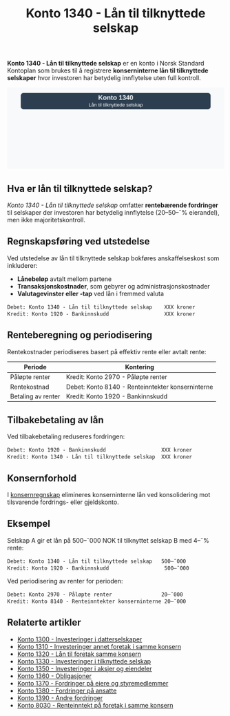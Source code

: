 ﻿---
title: "Konto 1340 - Lån til tilknyttede selskap"
seoTitle: "Konto 1340 | Lån til tilknyttede selskap | Kontoplan | Regnskap"
description: "Konto 1340 i Norsk Standard Kontoplan brukes til å registrere konserninterne lån til tilknyttede selskaper med betydelig innflytelse. Les om utstedelse, renteberegning, tilbakebetaling og konsolidering."
summary: "Konto 1340 gjelder konserninterne lån til tilknyttede selskap. Oppsummering av utstedelse, rente, tilbakebetaling og konsolidering."
---

**Konto 1340 - Lån til tilknyttede selskap** er en konto i Norsk Standard Kontoplan som brukes til å registrere **konserninterne lån til tilknyttede selskaper** hvor investoren har betydelig innflytelse uten full kontroll.

![Illustrasjon av konto 1340 lån til tilknyttede selskap](1340-lan-til-tilknyttede-selskap-image.svg)

## Hva er lån til tilknyttede selskap?

*Konto 1340 - Lån til tilknyttede selskap* omfatter **rentebærende fordringer** til selskaper der investoren har betydelig innflytelse (20–50–¯% eierandel), men ikke majoritetskontroll.

## Regnskapsføring ved utstedelse

Ved utstedelse av lån til tilknyttede selskap bokføres anskaffelseskost som inkluderer:

* **Lånebeløp** avtalt mellom partene
* **Transaksjonskostnader**, som gebyrer og administrasjonskostnader
* **Valutagevinster eller -tap** ved lån i fremmed valuta

```plaintext
Debet: Konto 1340 - Lån til tilknyttede selskap    XXX kroner
Kredit: Konto 1920 - Bankinnskudd                  XXX kroner
```

## Renteberegning og periodisering

Rentekostnader periodiseres basert på effektiv rente eller avtalt rente:

| Periode               | Kontering                                   |
|-----------------------|----------------------------------------------|
| Påløpte renter        | Kredit: Konto 2970 - Påløpte renter           |
| Rentekostnad          | Debet: Konto 8140 - Renteinntekter konserninterne |
| Betaling av renter    | Kredit: Konto 1920 - Bankinnskudd             |

## Tilbakebetaling av lån

Ved tilbakebetaling reduseres fordringen:

```plaintext
Debet: Konto 1920 - Bankinnskudd                  XXX kroner
Kredit: Konto 1340 - Lån til tilknyttede selskap  XXX kroner
```

## Konsernforhold

I [konsernregnskap](/blogs/regnskap/hva-er-konsern "Hva er Konsern?") elimineres konserninterne lån ved konsolidering mot tilsvarende fordrings- eller gjeldskonto.

## Eksempel

Selskap A gir et lån på 500–¯000 NOK til tilknyttet selskap B med 4–¯% rente:

```plaintext
Debet: Konto 1340 - Lån til tilknyttede selskap   500–¯000
Kredit: Konto 1920 - Bankinnskudd                  500–¯000
```

Ved periodisering av renter for perioden:

```plaintext
Debet: Konto 2970 - Påløpte renter                20–¯000
Kredit: Konto 8140 - Renteinntekter konserninterne 20–¯000
```

## Relaterte artikler

* [Konto 1300 - Investeringer i datterselskaper](/blogs/kontoplan/1300-investeringer-i-datterselskaper "Konto 1300 - Investeringer i datterselskaper")
* [Konto 1310 - Investeringer annet foretak i samme konsern](/blogs/kontoplan/1310-investeringer-annet-foretak-i-samme-konsern "Konto 1310 - Investeringer annet foretak i samme konsern")
* [Konto 1320 - Lån til foretak samme konsern](/blogs/kontoplan/1320-lan-til-foretak-samme-konsern "Konto 1320 - Lån til foretak samme konsern")
* [Konto 1330 - Investeringer i tilknyttede selskap](/blogs/kontoplan/1330-investeringer-i-tilknyttede-selskap "Konto 1330 - Investeringer i tilknyttede selskap")
* [Konto 1350 - Investeringer i aksjer og eiendeler](/blogs/kontoplan/1350-investeringer-i-aksjer-og-eiendeler "Konto 1350 - Investeringer i aksjer og eiendeler")
* [Konto 1360 - Obligasjoner](/blogs/kontoplan/1360-obligasjoner "Konto 1360 - Obligasjoner")
* [Konto 1370 - Fordringer på eiere og styremedlemmer](/blogs/kontoplan/1370-fordringer-pa-eiere-og-styremedlemmer "Konto 1370 - Fordringer på eiere og styremedlemmer")
* [Konto 1380 - Fordringer på ansatte](/blogs/kontoplan/1380-fordringer-pa-ansatte "Konto 1380 - Fordringer på ansatte")
* [Konto 1390 - Andre fordringer](/blogs/kontoplan/1390-andre-fordringer "Konto 1390 - Andre fordringer")
* [Konto 8030 - Renteinntekt på foretak i samme konsern](/blogs/kontoplan/8030-renteinntekt-pa-foretak-i-samme-konsern "Konto 8030 - Renteinntekt på foretak i samme konsern: Regnskapsføring av konserninterne renteinntekter")






